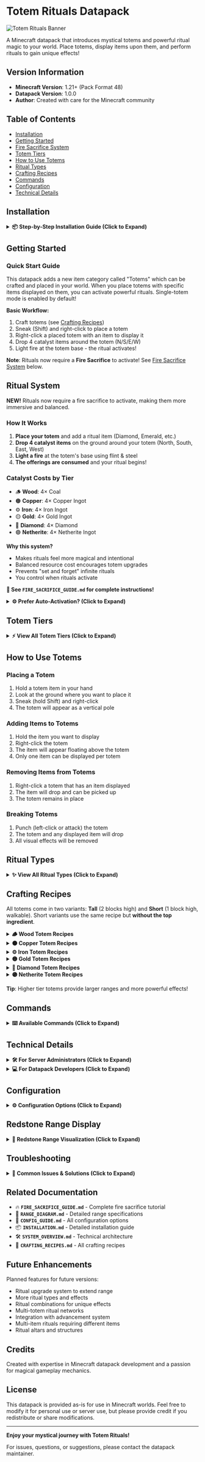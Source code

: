 # Totem Rituals Datapack

![Totem Rituals Banner](images/banner.png)

A Minecraft datapack that introduces mystical totems and powerful ritual magic to your world. Place totems, display items upon them, and perform rituals to gain unique effects!

## Version Information

- **Minecraft Version**: 1.21+ (Pack Format 48)
- **Datapack Version**: 1.0.0
- **Author**: Created with care for the Minecraft community

## Table of Contents

- [Installation](#installation)
- [Getting Started](#getting-started)
- [Fire Sacrifice System](#fire-sacrifice-system)
- [Totem Tiers](#totem-tiers)
- [How to Use Totems](#how-to-use-totems)
- [Ritual Types](#ritual-types)
- [Crafting Recipes](#crafting-recipes)
- [Commands](#commands)
- [Configuration](#configuration)
- [Technical Details](#technical-details)

## Installation

<details>
<summary><b>📦 Step-by-Step Installation Guide (Click to Expand)</b></summary>

This guide assumes you have no prior experience with Minecraft datapacks. A datapack is a special folder that adds new features to your Minecraft world.

### 1. Download the Datapack
- If you received this as a ZIP file, you're ready to go
- If you have the folder structure, compress it into a ZIP file first

### 2. Locate Your World Save Folder
- Open Minecraft and note which world you want to add this to
- Close Minecraft (important!)
- Find your Minecraft saves folder:
  - **Windows**: Press `Win + R`, type `%appdata%\.minecraft\saves` and press Enter
  - **Mac**: Press `Cmd + Space`, type `~/Library/Application Support/minecraft/saves` and press Enter
  - **Linux**: Navigate to `~/.minecraft/saves`

### 3. Install the Datapack
- Find the folder with your world's name
- Open the `datapacks` folder inside (create it if it doesn't exist)
- Place the datapack ZIP file (or folder) into this `datapacks` folder

### 4. Enable the Datapack
- Launch Minecraft and open your world
- You should see a message in chat: "[Totem Rituals] Datapack loaded successfully!"
- If you don't see the message, type `/reload` in the chat and press Enter

### 5. Get Started
- Type `/function rituals:give/all` to receive all totem items
- You're now ready to perform rituals!

</details>

## Getting Started

### Quick Start Guide

This datapack adds a new item category called "Totems" which can be crafted and placed in your world. When you place totems with specific items displayed on them, you can activate powerful rituals. Single-totem mode is enabled by default!

**Basic Workflow:**
1. Craft totems (see [Crafting Recipes](#crafting-recipes))
2. Sneak (Shift) and right-click to place a totem
3. Right-click a placed totem with an item to display it
4. Drop 4 catalyst items around the totem (N/S/E/W)
5. Light fire at the totem base - the ritual activates!

**Note**: Rituals now require a **Fire Sacrifice** to activate! See [Fire Sacrifice System](#fire-sacrifice-system) below.

## Ritual System

**NEW!** Rituals now require a fire sacrifice to activate, making them more immersive and balanced.

### How It Works

1. **Place your totem** and add a ritual item (Diamond, Emerald, etc.)
2. **Drop 4 catalyst items** on the ground around your totem (North, South, East, West)
3. **Light a fire** at the totem's base using flint & steel
4. **The offerings are consumed** and your ritual begins!

### Catalyst Costs by Tier

- 🪵 **Wood**: 4× Coal
- 🟠 **Copper**: 4× Copper Ingot  
- ⚙️ **Iron**: 4× Iron Ingot
- 🟡 **Gold**: 4× Gold Ingot
- 💎 **Diamond**: 4× Diamond
- 🟣 **Netherite**: 4× Netherite Ingot

**Why this system?**
- Makes rituals feel more magical and intentional
- Balanced resource cost encourages totem upgrades
- Prevents "set and forget" infinite rituals
- You control when rituals activate

**📖 See `FIRE_SACRIFICE_GUIDE.md` for complete instructions!**

<details>
<summary><b>⚙️ Prefer Auto-Activation? (Click to Expand)</b></summary>

Server admins can disable fire sacrifice and restore the old automatic activation:

```mcfunction
/data modify storage rituals:config require_fire_sacrifice set value false
/function rituals:config/reload
```

</details>

## Totem Tiers

<details>
<summary><b>⚡ View All Totem Tiers (Click to Expand)</b></summary>

There are six tiers of totems, each with increasing effect power. All totems use tier-based ranges, with higher tiers providing stronger effects and larger areas.

### Tier 1 - Wood Totem
- **Material**: Oak Planks + Sticks
- **Range**: 2×2 horizontal, 3 up, 3 down
- **Effect Power**: Basic
- **Visual**: Oak fence post with item display on top

### Tier 2 - Copper Totem
- **Material**: Copper Ingots
- **Range**: 3×3 horizontal, 4 up, 4 down
- **Effect Power**: Improved
- **Visual**: Copper-colored post

### Tier 3 - Iron Totem
- **Material**: Iron Ingots
- **Range**: 4×4 horizontal, 5 up, 5 down
- **Effect Power**: Strong
- **Visual**: Iron bars with particles

### Tier 4 - Gold Totem
- **Material**: Gold Ingots
- **Range**: 5×5 horizontal, 6 up, 6 down
- **Effect Power**: Very Strong
- **Visual**: Golden post with particles

### Tier 5 - Diamond Totem
- **Material**: Diamonds
- **Range**: 6×6 horizontal, 7 up, 7 down
- **Effect Power**: Powerful
- **Visual**: Diamond post with cyan particles

### Tier 6 - Netherite Totem
- **Material**: Netherite Ingots
- **Range**: 7×7 horizontal, 8 up, 8 down
- **Effect Power**: Maximum
- **Visual**: Netherite post with purple particles

### Range Visualization

```
      [item]  ← Item display on top
        |     ← Totem pole (fence post)
    ███████   ← 5×5×6 effect zone
    ███████     (3 blocks up, 3 down)
    ███████
```

![Totem Ranges Comparison](images/totem%20ranges.png)

*Visual comparison of effect ranges for all totem tiers*

See `RANGE_DIAGRAM.md` for detailed range specifications.

</details>

## How to Use Totems

### Placing a Totem

1. Hold a totem item in your hand
2. Look at the ground where you want to place it
3. Sneak (hold Shift) and right-click
4. The totem will appear as a vertical pole

### Adding Items to Totems

1. Hold the item you want to display
2. Right-click the totem
3. The item will appear floating above the totem
4. Only one item can be displayed per totem

### Removing Items from Totems

1. Right-click a totem that has an item displayed
2. The item will drop and can be picked up
3. The totem remains in place

### Breaking Totems

1. Punch (left-click or attack) the totem
2. The totem and any displayed item will drop
3. All visual effects will be removed

## Ritual Types

<details>
<summary><b>✨ View All Ritual Types (Click to Expand)</b></summary>

Rituals activate automatically when you have 1 or more totems displaying the same item type within range of each other. Each ritual lasts for 30 seconds and provides unique effects. Higher tier totems provide stronger effects and larger ranges.

### Growth Ritual
- **Required Item**: Emerald
- **Effect**: Accelerates crop and plant growth nearby by 30% chance per check
- **Frequency Scaling**: 
  - Tier 1: Every 15 seconds
  - Tier 2: Every 12 seconds
  - Tier 3: Every 9 seconds
  - Tier 4: Every 6.75 seconds
  - Tier 5: Every 4.5 seconds
  - Tier 6: Every 3 seconds
- **Range**: Tier-based (see Totem Tiers)
- **Visual**: Green happy villager particles

### Strength Ritual
- **Required Item**: Diamond
- **Effect**: Grants Strength and Resistance to nearby players
- **Duration**: 10-30 seconds based on tier
- **Frequency**: Every 2 seconds to 0.75 seconds based on tier
- **Range**: Tier-based (see Totem Tiers)
- **Visual**: Critical hit particles

### Prosperity Ritual
- **Required Item**: Netherite Block
- **Effect**: Attracts nearby items, grants XP and Luck effect to players
- **Pull Speed**: 0.3 to 1.0 blocks/tick based on tier
- **XP Gain**: 2-8 XP points per check (direct transfer, no lag)
- **Luck Effect**: Level 0-2 based on tier (helps with loot drops)
- **Range**: Tier-based (see Totem Tiers)
- **Visual**: Golden dust particles

### Protection Ritual
- **Required Item**: Iron Ingot
- **Effect**: Damages hostile mobs in range periodically
- **Damage**: 2-8 half-hearts per hit based on tier
- **Frequency**: Every 9 seconds to 1.5 seconds based on tier
- **Range**: Tier-based (see Totem Tiers)
- **Visual**: Blue dust particles and magic damage

### Healing Ritual
- **Required Item**: Nether Star
- **Effect**: Applies regeneration to nearby players and animals
- **Duration**: 10-120 seconds based on tier
- **Frequency**: Every 3 seconds to 1.25 seconds based on tier
- **Range**: Tier-based (see Totem Tiers)
- **Visual**: Pink/purple dust particles

### Sentry Ritual
- **Required Item**: Arrow
- **Effect**: Fires homing magical projectiles at hostile mobs
- **Damage**: 1.5-12 half-hearts based on tier
- **Fire Rate**: Every 9 seconds to 1.5 seconds based on tier
- **Projectile Speed**: 0.4-1.2 blocks/tick based on tier
- **Range**: 2× the normal tier range
- **Visual**: Glowing projectile with trail particles

### Ritual Requirements

- **Minimum Totems**: 1 totem by default (configurable to require more)
- **Maximum Distance**: 32 blocks between totems (for multi-totem rituals)
- **Single-Totem Mode**: Enabled by default! Each totem works independently
- **Duration**: 30 seconds (600 ticks)
- **Activation Cost**: Requires fire sacrifice (4× catalyst items based on tier)
- **Interruption**: Removing an item from any participating totem stops the ritual

**💡 Tip**: Each ritual activation consumes the catalyst items, so higher-tier totems cost more to run but provide much better effects!

</details>

## Crafting Recipes

All totems come in two variants: **Tall** (2 blocks high) and **Short** (1 block high, walkable). Short variants use the same recipe but **without the top ingredient**.

<details>
<summary><b>🪵 Wood Totem Recipes</b></summary>

### Wood Totem (Tall)
![Wood Totem Tall Recipe](images/wood%20tall.png)

### Wood Totem (Short)
![Wood Totem Short Recipe](images/wood%20short.png)

</details>

<details>
<summary><b>🟠 Copper Totem Recipes</b></summary>

### Copper Totem (Tall)
![Copper Totem Tall Recipe](images/copper%20tall.png)

### Copper Totem (Short)
![Copper Totem Short Recipe](images/copper%20short.png)

</details>

<details>
<summary><b>⚙️ Iron Totem Recipes</b></summary>

### Iron Totem (Tall)
![Iron Totem Tall Recipe](images/iron%20tall.png)

### Iron Totem (Short)
![Iron Totem Short Recipe](images/iron%20short.png)

</details>

<details>
<summary><b>🟡 Gold Totem Recipes</b></summary>

### Gold Totem (Tall)
![Gold Totem Tall Recipe](images/gold%20tall.png)

### Gold Totem (Short)
![Gold Totem Short Recipe](images/gold%20short.png)

</details>

<details>
<summary><b>💎 Diamond Totem Recipes</b></summary>

### Diamond Totem (Tall)
![Diamond Totem Tall Recipe](images/diamond%20tall.png)

### Diamond Totem (Short)
![Diamond Totem Short Recipe](images/diamond%20short.png)

</details>

<details>
<summary><b>🟣 Netherite Totem Recipes</b></summary>

### Netherite Totem (Tall)
![Netherite Totem Tall Recipe](images/netherite%20tall.png)

### Netherite Totem (Short)
![Netherite Totem Short Recipe](images/netherite%20short.png)

</details>

**Tip**: Higher tier totems provide larger ranges and more powerful effects!

## Commands

<details>
<summary><b>⌨️ Available Commands (Click to Expand)</b></summary>

### Give Commands

These commands give you totem items. They can only be used by players with operator permissions (or in creative mode).

- `/function rituals:give/all` - Gives you one of each totem tier
- `/function rituals:give/totem_basic` - Gives you a Wood Totem (tall)
- `/function rituals:give/totem_basic_short` - Gives you a Wood Totem (short)
- `/function rituals:give/totem_copper` - Gives you a Copper Totem (tall)
- `/function rituals:give/totem_copper_short` - Gives you a Copper Totem (short)
- `/function rituals:give/totem_gold` - Gives you a Gold Totem (tall)
- `/function rituals:give/totem_gold_short` - Gives you a Gold Totem (short)
- `/function rituals:give/totem_advanced` - Gives you a Diamond Totem (tall)
- `/function rituals:give/totem_advanced_short` - Gives you a Diamond Totem (short)
- `/function rituals:give/totem_master` - Gives you a Netherite Totem (tall)
- `/function rituals:give/totem_master_short` - Gives you a Netherite Totem (short)
- `/function rituals:give/guidebook` - Gives you the Totem Rituals Guidebook

### System Commands

- `/reload` - Reloads all datapacks (use if the datapack isn't working)
- `/function rituals:help` - Shows the in-game help menu
- `/function rituals:config/reload` - Reloads configuration changes

</details>

## Technical Details

<details>
<summary><b>🛠️ For Server Administrators (Click to Expand)</b></summary>

### Performance Considerations
- The datapack uses interaction entities for totem placement (Minecraft 1.19.4+)
- Rituals check for activation every 20 ticks (once per second)
- Effects apply at intervals (20-40 ticks) to maintain performance
- Each totem uses 3-4 entities: 1 interaction, 1-2 block displays, 1 item display
- Item displays have smooth animations (rotation + bobbing) with 10-tick interpolation

### Compatibility
- Should work with most other datapacks
- Uses custom scoreboard objectives (all prefixed with "rituals.")
- Uses storage namespace "rituals:config" and "rituals:temp"
- Custom tags are all in the "rituals" namespace

</details>

<details>
<summary><b>💻 For Datapack Developers (Click to Expand)</b></summary>

### Architecture
- **Main Loop**: `rituals:tick` runs from `minecraft:tick`
- **Initialization**: `rituals:load` runs from `minecraft:load`
- **Entity System**: Uses interaction entities for hitbox/data, display entities for visuals
- **ID System**: Each totem gets a unique ID for linking its entities

### Scoreboards
- `rituals.data` - Constants and global data
- `rituals.timer` - Tick counters for cooldowns/durations
- `rituals.distance` - Totem range values
- `rituals.tier` - Totem tier (1-6)
- `rituals.effect` - Active ritual effect type
- `rituals.temp` - Temporary calculations
- `rituals.id` - Entity linking system

### Entity Tags
- `rituals.totem` - Main totem interaction entities
- `rituals.short_totem` - Short variant totems (1 block tall)
- `rituals.totem_visual` - Block display entities for totem visuals
- `rituals.totem_display` - Item display entities for held items
- `rituals.totem_barrier` - Barrier block displays for collision
- `rituals.has_item` - Totems with items displayed
- `rituals.active_ritual` - Totems participating in a ritual
- `rituals.[ritual_type]_ritual` - Specific ritual type tags

### File Structure
```
data/
├── rituals/
│   ├── advancement/      # Achievement system
│   ├── function/
│   │   ├── load.mcfunction
│   │   ├── tick.mcfunction
│   │   ├── give/        # Item give commands
│   │   ├── totem/       # Totem placement/interaction
│   │   ├── ritual/      # Ritual effects
│   │   ├── config/      # Configuration system
│   │   └── admin/       # Admin utilities
│   ├── recipe/          # Crafting recipes
│   ├── predicate/       # Random chance predicates
│   ├── item_modifier/   # Item modification
│   └── tags/            # Custom tags
├── minecraft/
│   └── tags/
│       └── function/
└── pack.mcmeta
```

See `SYSTEM_OVERVIEW.md` for detailed technical documentation.

</details>

## Configuration

<details>
<summary><b>⚙️ Configuration Options (Click to Expand)</b></summary>

You can customize various datapack settings using the config storage system.

### Viewing Current Config
```
/data get storage rituals:config
```

### Modifying Settings
```
/data modify storage rituals:config <key> set value <value>
/function rituals:config/reload
```

### Available Settings
- `min_totems_required` - Minimum number of totems needed for a ritual (default: 1)
- `max_totem_distance` - Maximum distance between totems in blocks (default: 32)
- `ritual_duration` - How long rituals last in ticks (default: 600 = 30 seconds)

See `CONFIG_GUIDE.md` for complete configuration documentation.

</details>

## Redstone Range Display

<details>
<summary><b>🔴 Redstone Range Visualization (Click to Expand)</b></summary>

You can visualize a totem's effect range by powering it with redstone!

### How to use:
1. Place a **lever**, **redstone torch**, **redstone block**, or powered **redstone wire** next to or below your totem
2. Red particles will show the exact ritual range (varies by tier)
3. Turn off the redstone to hide the display

### Supported redstone sources:
- Redstone torch (always on)
- Redstone block (always on)
- Lever (toggle on/off)
- Button (temporary)
- Powered redstone wire

See `RANGE_DIAGRAM.md` for detailed range specifications!

</details>

## Troubleshooting

<details>
<summary><b>🔧 Common Issues & Solutions (Click to Expand)</b></summary>

### Totems won't place:
- Make sure you're **right-clicking** (not sneaking required!)
- Ensure there's empty space (air block) where you're trying to place the totem
- Check that you have the actual totem item (should have custom name and colored text)

### Items won't display on totems:
- Make sure you're right-clicking the totem, not the ground near it
- The totem can only hold one item at a time
- Try removing the current item first (right-click empty-handed)

### Rituals won't activate:
- By default, only 1 totem is needed (check config if changed)
- Totems work individually by default (configurable to require multiple)
- Items must be placed ON the totems (floating above them)
- Wait 1 second after placing the last item (system checks every 20 ticks)

### Datapack not working:
- Type `/reload` in chat
- Check that the datapack is in the correct folder (world/datapacks/)
- Ensure the folder structure is correct (pack.mcmeta should be at the root)
- Make sure you're using Minecraft 1.21 or later

### Resource Pack Issues:
- The resource pack is **optional** but provides custom textures
- Place it in your `resourcepacks` folder and enable it in-game
- If textures don't appear, make sure the pack is above other resource packs in the list

</details>

## Related Documentation

- 🔥 **`FIRE_SACRIFICE_GUIDE.md`** - Complete fire sacrifice tutorial
- 📐 **`RANGE_DIAGRAM.md`** - Detailed range specifications
- 🔧 **`CONFIG_GUIDE.md`** - All configuration options
- 📦 **`INSTALLATION.md`** - Detailed installation guide
- 🛠️ **`SYSTEM_OVERVIEW.md`** - Technical architecture
- 📝 **`CRAFTING_RECIPES.md`** - All crafting recipes

## Future Enhancements

Planned features for future versions:
- Ritual upgrade system to extend range
- More ritual types and effects
- Ritual combinations for unique effects
- Multi-totem ritual networks
- Integration with advancement system
- Multi-item rituals requiring different items
- Ritual altars and structures

## Credits

Created with expertise in Minecraft datapack development and a passion for magical gameplay mechanics.

## License

This datapack is provided as-is for use in Minecraft worlds. Feel free to modify it for personal use or server use, but please provide credit if you redistribute or share modifications.

---

**Enjoy your mystical journey with Totem Rituals!**

For issues, questions, or suggestions, please contact the datapack maintainer.

